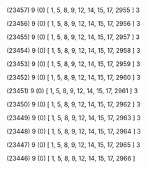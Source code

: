 (23457) 9 (0) [ 1, 5, 8, 9, 12, 14, 15, 17, 2955 ] 3 


(23456) 9 (0) [ 1, 5, 8, 9, 12, 14, 15, 17, 2956 ] 3 


(23455) 9 (0) [ 1, 5, 8, 9, 12, 14, 15, 17, 2957 ] 3 


(23454) 9 (0) [ 1, 5, 8, 9, 12, 14, 15, 17, 2958 ] 3 


(23453) 9 (0) [ 1, 5, 8, 9, 12, 14, 15, 17, 2959 ] 3 


(23452) 9 (0) [ 1, 5, 8, 9, 12, 14, 15, 17, 2960 ] 3 


(23451) 9 (0) [ 1, 5, 8, 9, 12, 14, 15, 17, 2961 ] 3 


(23450) 9 (0) [ 1, 5, 8, 9, 12, 14, 15, 17, 2962 ] 3 


(23449) 9 (0) [ 1, 5, 8, 9, 12, 14, 15, 17, 2963 ] 3 


(23448) 9 (0) [ 1, 5, 8, 9, 12, 14, 15, 17, 2964 ] 3 


(23447) 9 (0) [ 1, 5, 8, 9, 12, 14, 15, 17, 2965 ] 3 


(23446) 9 (0) [ 1, 5, 8, 9, 12, 14, 15, 17, 2966 ]  

